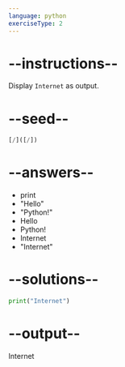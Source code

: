 ```yaml
---
language: python
exerciseType: 2
---
```


# --instructions--

Display `Internet` as output.

# --seed--

```python
[/]([/])
```

# --answers--

- print
- "Hello"
- "Python!"
- Hello
- Python!
- Internet
- "Internet"

# --solutions--

```python
print("Internet")
```

# --output--

Internet
